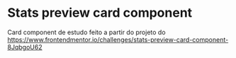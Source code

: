 # Stats preview card component

 Card component de estudo feito a partir do projeto do https://www.frontendmentor.io/challenges/stats-preview-card-component-8JqbgoU62
